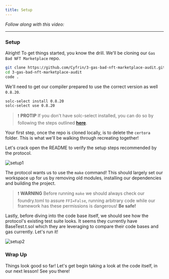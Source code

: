 ```yaml
---
title: Setup
---
```


_Follow along with this video:_

---

### Setup

Alright! To get things started, you know the drill. We'll be cloning our `Gas Bad NFT Marketplace` repo.

```bash
git clone https://github.com/Cyfrin/3-gas-bad-nft-marketplace-audit.git
cd 3-gas-bad-nft-marketplace-audit
code .
```

We'll need to get our compiler prepared to use the correct version as well `0.8.20`.

```bash
solc-select install 0.8.20
solc-select use 0.8.20
```

> ❗ **PROTIP**
> If you don't have solc-select installed, you can do so by following the steps outlined [**here**](https://github.com/crytic/solc-select).

Your first step, once the repo is cloned locally, is to delete the `certora` folder. This is what we'll be walking through recreating together!

Let's crack open the README to verify the setup steps recommended by the protocol.

![setup1](/formal-verification-3/2-setup//setup1.png)

The protocol wants us to use the `make` command! This should largely set our workspace up for us by removing old modules, installing our dependencies and building the project.

> ❗ **WARNING**
> Before running `make` we should always check our foundry.toml to assure `FFI=False`, running arbitrary code while our framework has these permissions is dangerous! **Be safe!**

Lastly, before diving into the code base itself, we should see how the protocol's existing test suite looks. It seems they currently have BaseTest.t.sol which they are leveraging to compare their code bases and gas currently. Let's run it!

![setup2](/formal-verification-3/2-setup//setup2.png)

### Wrap Up

Things look good so far! Let's get begin taking a look at the code itself, in our next lesson! See you there!
